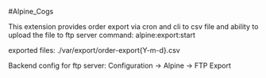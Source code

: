 #Alpine_Cogs

This extension provides order export via cron and cli to csv file and ability to upload the file to ftp server
command:
alpine:export:start

exported files:
./var/export/order-export{Y-m-d}.csv

Backend config for ftp server:
Configuration -> Alpine -> FTP Export
